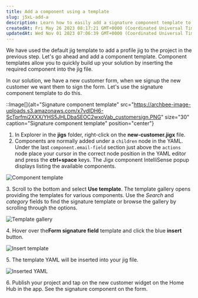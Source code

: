 ```yaml
---
title: Add a component using a template
slug: j5xL-add-a
description: Learn how to easily add a signature component template to your project using the default Jig template. This step-by-step guide provides detailed instructions with helpful screenshots on how to incorporate the template into a new customer form using the YA
createdAt: Fri May 26 2023 08:17:21 GMT+0000 (Coordinated Universal Time)
updatedAt: Wed Nov 01 2023 07:06:39 GMT+0000 (Coordinated Universal Time)
---
```


We have used the default jig template to add a profile jig to the project in the previous step. Let's go ahead and add a component template. Component templates allow you to quickly build up your solution by inserting the required component into the jig file.

In our solution, we have a new customer form, when we signup the new customer we want them to sign the form. Let's use the signature component template to do this.

::Image[]{alt="Signature component template" src="https://archbee-image-uploads.s3.amazonaws.com/x7vdIDH6-ScTprfmi2XXX/YHS5JHLDbaSEOC2wxoVab_customersign.PNG" size="30"  caption="Signature component template" position="center"}

1. In Explorer in the **jigs** folder, right-click on the **new-customer.jigx** file.
2. Components are normally added under a `children` node in the YAML. Under the last `component.email-field` section just above the `actions` node place your cursor in the correct node position in the YAML editor and press the **ctrl+space** keys. The Jigx component IntelliSense popup displays listing the available components.

![Component template](https://archbee-image-uploads.s3.amazonaws.com/x7vdIDH6-ScTprfmi2XXX/XWnhFE68Dms4AtWbvYEaB_templatesign.png "Component template")

3\. Scroll to the bottom and select **Use template**. The template gallery opens providing the templates for various components. Use the *Search* and *category* fields to find the signature template or browse the gallery by scrolling through the options.

![Template gallery](https://archbee-image-uploads.s3.amazonaws.com/x7vdIDH6-ScTprfmi2XXX/XQR2OY2wYrJeYWlM6_Jip_templateselect.png "Template gallery")

4\. Hover over the**Form signature field** template and click the blue **insert** button.

![Insert template](https://archbee-image-uploads.s3.amazonaws.com/x7vdIDH6-ScTprfmi2XXX/25VZeS6vbUmIyU1InExjW_templateinsert.png "Insert template")

5\. The template YAML will be inserted into your jig file.

![Inserted YAML](https://archbee-image-uploads.s3.amazonaws.com/x7vdIDH6-ScTprfmi2XXX/56Mnfm1qw3DQ83nuTWkPb_templatecode.png "Inserted YAML")

6\. Publish your project and tap on the new customer widget on the Home Hub in the app. See the signature component on the form.

